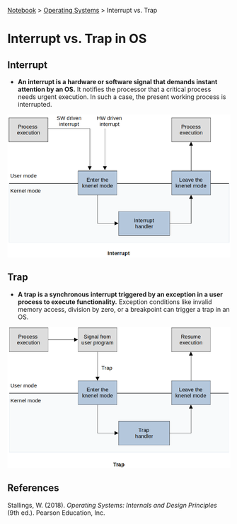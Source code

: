 <a href="../">Notebook</a> > <a href="./">Operating Systems</a> > Interrupt vs. Trap

# Interrupt vs. Trap in OS



## Interrupt

* **An interrupt is a hardware or software signal that demands instant attention by an OS.** It notifies the processor that a critical process needs urgent  execution. In such a case, the present working process is interrupted.



<img src="./img/interrupt.png" alt="interrupt" width="700">





## Trap

* **A trap is a synchronous interrupt triggered by an exception in a user process to execute functionality.** Exception conditions like invalid memory access, division by zero, or a breakpoint can trigger a trap in an OS.



<img src="./img/trap.png" alt="trap" width="700">








## References

Stallings, W. (2018). *Operating Systems: Internals and Design Principles* (9th ed.). Pearson Education, Inc.

